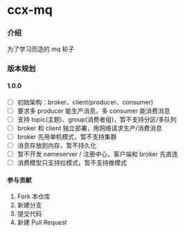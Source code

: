 # ccx-mq

### 介绍
为了学习而造的 mq 轮子

### 版本规划
#### 1.0.0
- [ ] 初始架构：broker、client(producer、consumer)
- [ ] 要求多 producer 能生产消息，多 consumer 能消费消息
- [ ] 支持 topic(主题)、group(消费者组)，暂不支持分区/多队列
- [ ] broker 和 client 独立部署，用网络请求生产/消费消息
- [ ] broker 先用单机模式，暂不支持集群
- [ ] 消息存放到内存，暂不持久化
- [ ] 暂不开发 nameserver / 注册中心，客户端和 broker 先直连
- [ ] 消费模型只支持拉模式，暂不支持推模式

#### 参与贡献
1.  Fork 本仓库
2.  新建分支
3.  提交代码
4.  新建 Pull Request
